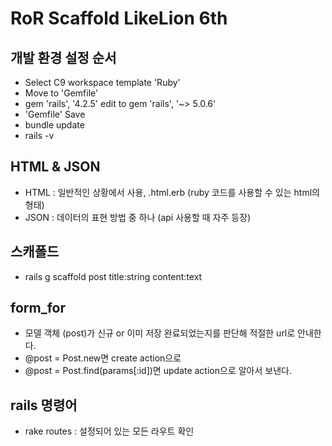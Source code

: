 # RoR Scaffold LikeLion 6th

## 개발 환경 설정 순서
* Select C9 workspace template 'Ruby'
* Move to 'Gemfile'
* gem 'rails', '4.2.5' edit to gem 'rails', '~> 5.0.6'
* 'Gemfile' Save
* bundle update
* rails -v

## HTML & JSON
* HTML : 일반적인 상황에서 사용, .html.erb (ruby 코드를 사용할 수 있는 html의 형태)
* JSON : 데이터의 표현 방법 중 하나 (api 사용할 때 자주 등장)

## 스캐폴드
* rails g scaffold post title:string content:text

## form_for
* 모델 객체 (post)가 신규 or 이미 저장 완료되었는지를 판단해 적절한 url로 안내한다.
* @post = Post.new면 create action으로
* @post = Post.find(params[:id])면 update action으로 알아서 보낸다.


## rails 명령어
* rake routes : 설정되어 있는 모든 라우트 확인